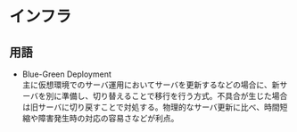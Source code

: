 # インフラ

## 用語

- Blue-Green Deployment  
  主に仮想環境でのサーバ運用においてサーバを更新するなどの場合に、新サーバを別に準備し、切り替えることで移行を行う方式。不具合が生じた場合は旧サーバに切り戻すことで対処する。物理的なサーバ更新に比べ、時間短縮や障害発生時の対応の容易さなどが利点。
